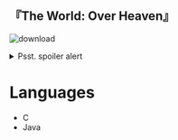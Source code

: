 ## 『The World: Over Heaven』


![download](https://github.com/PieIsSpy/PieIsSpy/assets/95068281/b1f3495c-b263-4b32-8709-4c5bb0bfb27c)

<details>
  <summary>Psst. spoiler alert</summary>
  Both of them are still work-in progress (and by that I mean they don't have anything yet LMAO):
  
  - Personal Website: https://pieisspy.neocities.org/ 
  
  - Portfolio Website: https://pieisspy.github.io/
</details>

# Languages
- C
- Java
